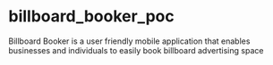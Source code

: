 # billboard_booker_poc
Billboard Booker is a user friendly mobile application that enables businesses and individuals to easily book billboard advertising space 
